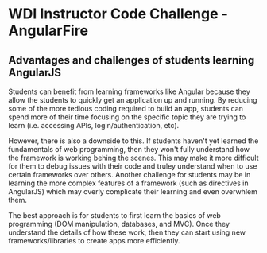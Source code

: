WDI Instructor Code Challenge - AngularFire
==============

Advantages and challenges of students learning AngularJS
--------------

Students can benefit from learning frameworks like Angular because they allow the students
to quickly get an application up and running. By reducing some of the more tedious
coding required to build an app, students can spend more of their time focusing 
on the specific topic they are trying to learn (i.e. accessing APIs, login/authentication, etc). 

However, there is also a downside to this. If students haven't yet learned
the fundamentals of web programming, then they won't fully understand how the framework
is working behing the scenes. This may make it more difficult for them to debug
issues with their code and truley understand when to use certain frameworks over others. 
Another challenge for students may be in learning the more complex features of a framework 
(such as directives in AngularJS) which may overly complicate their learning and even
overwhlem them.

The best approach is for students to first learn the basics of web programming (DOM manipulation,
databases, and MVC). Once they understand the details of how these work, then they can start using new frameworks/libraries to create apps more efficiently.
